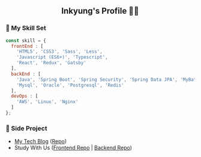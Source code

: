 <h2 style="text-align: center;">Inkyung's Profile 👩‍💻</p>

### 🚀 My Skill Set
```javascript
const skill = {
  frontEnd : [
    'HTML5', 'CSS3', 'Sass', 'Less',
    'Javascript (ES6+)', 'Typescript',
    'React', 'Redux', 'Gatsby'
  ],
  backEnd : [
    'Java', 'Spring Boot', 'Spring Security', 'Spring Data JPA', 'MyBatis',
    'Mysql', 'Oracle', 'Postgresql', 'Redis'
  ],
  devOps : [
    'AWS', 'Linux', 'Nginx'
  ]
};
```
### 📃 Side Project
- [My Tech Blog](https://6unhkui.github.io/) ([Repo](https://github.com/6unhkui/6unhkui.github.io))
- Study With Us ([Frontend Repo](https://github.com/6unhkui/study-with-us-front) | [Backend Repo](https://github.com/6unhkui/study-with-us-back))
